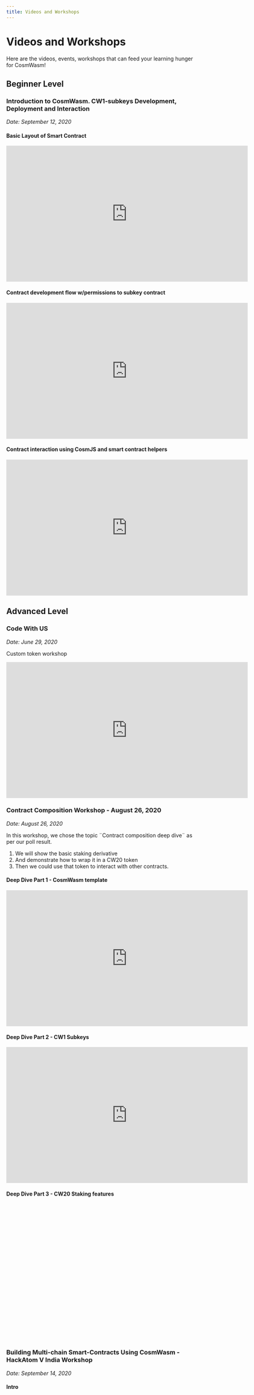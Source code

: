 ```yaml
---
title: Videos and Workshops
---
```


# Videos and Workshops

Here are the videos, events, workshops that can feed your learning hunger for CosmWasm!

## Beginner Level

### Introduction to CosmWasm. CW1-subkeys Development, Deployment and Interaction

*Date: September 12, 2020*

#### Basic Layout of Smart Contract

<iframe src="https://player.vimeo.com/video/458554938" width="640" height="360" frameborder="0" allow="autoplay; fullscreen" allowfullscreen></iframe>

#### Contract development flow w/permissions to subkey contract

<iframe src="https://player.vimeo.com/video/458607446" width="640" height="360" frameborder="0" allow="autoplay; fullscreen" allowfullscreen></iframe>

#### Contract interaction using CosmJS and smart contract helpers

<iframe src="https://player.vimeo.com/video/458690289" width="640" height="360" frameborder="0" allow="autoplay; fullscreen" allowfullscreen></iframe>

## Advanced Level

### Code With US

*Date: June 29, 2020*

Custom token workshop

<iframe src="https://player.vimeo.com/video/436560781" width="640" height="360" frameborder="0" allow="autoplay; fullscreen" allowfullscreen></iframe>

### Contract Composition Workshop - August 26, 2020

*Date: August 26, 2020*

In this workshop, we chose the topic ¨Contract composition deep dive¨ as per our poll result.

1) We will show the basic staking derivative
2) And demonstrate how to wrap it in a CW20 token
3) Then we could use that token to interact with other contracts.

#### Deep Dive Part 1 - CosmWasm template
<iframe src="https://player.vimeo.com/video/453054456" width="640" height="360" frameborder="0" allow="autoplay; fullscreen" allowfullscreen></iframe>

#### Deep Dive Part 2 - CW1 Subkeys
<iframe src="https://player.vimeo.com/video/453055011" width="640" height="360" frameborder="0" allow="autoplay; fullscreen" allowfullscreen></iframe>

#### Deep Dive Part 3 - CW20 Staking features
<iframe src="https://player.vimeo.com/video/453055461" width="640" height="360" frameborder="0" allow="autoplay; fullscreen" allowfullscreen></iframe>

### Building Multi-chain Smart-Contracts Using CosmWasm -  HackAtom V India Workshop

*Date: September 14, 2020*

#### Intro

<iframe src="https://player.vimeo.com/video/457486858" width="640" height="361" frameborder="0" allow="autoplay; fullscreen" allowfullscreen></iframe>

#### Setup Coding Environment

<iframe src="https://player.vimeo.com/video/457712351" width="640" height="360" frameborder="0" allow="autoplay; fullscreen" allowfullscreen></iframe>

#### Smart Contract Components and Development

<iframe src="https://player.vimeo.com/video/457702442" width="640" height="360" frameborder="0" allow="autoplay; fullscreen" allowfullscreen></iframe>

#### Smart Contract Testing

<iframe src="https://player.vimeo.com/video/457705991" width="640" height="360" frameborder="0" allow="autoplay; fullscreen" allowfullscreen></iframe>

### State modeling & Buckets

*Date: September 29, 2020*

#### Part 1

<iframe src="https://player.vimeo.com/video/463816459" width="640" height="360" frameborder="0" allow="autoplay; fullscreen" allowfullscreen></iframe>

#### Part 2

<iframe src="https://player.vimeo.com/video/463797451" width="640" height="360" frameborder="0" allow="autoplay; fullscreen" allowfullscreen></iframe>

### Quadratic Funding with CosmWasm

#### Part 1 QF concept & implementing logic

<iframe src="https://player.vimeo.com/video/492147547" width="640" height="360" frameborder="0" allow="autoplay;fullscreen" allowfullscreen ></iframe>

#### Part 2 QF Smart Contract Helper& Execution

<iframe src="https://player.vimeo.com/video/493294008" width="640" height="360" frameborder="0" allow="autoplay;fullscreen" allowfullscreen ></iframe>

### Path to IBC

<iframe src="https://player.vimeo.com/video/502682471" width="640" height="360" frameborder="0" allow="autoplay;fullscreen" allowfullscreen ></iframe>

### CosmWasm/CosmJS dApps - Zero to Hero

*Date: Oct 16, 2020*

<iframe width="640" height="360" src="https://www.youtube.com/embed/YUsjneQptDQ" frameborder="0" allow="accelerometer; autoplay; clipboard-write; encrypted-media; gyroscope; picture-in-picture" allowfullscreen></iframe>

## Presentations

### CosmWasm presentation at Cosmos Ecosystem Summit (15/01/21)

<iframe width="640" height="360" src="https://player.bilibili.com/player.html?aid=628742117&bvid=BV12t4y1z74K&cid=284064909&page=1&t=101m45s" scrolling="no" border="0" frameborder="no" framespacing="0" allowfullscreen="true"> </iframe>
